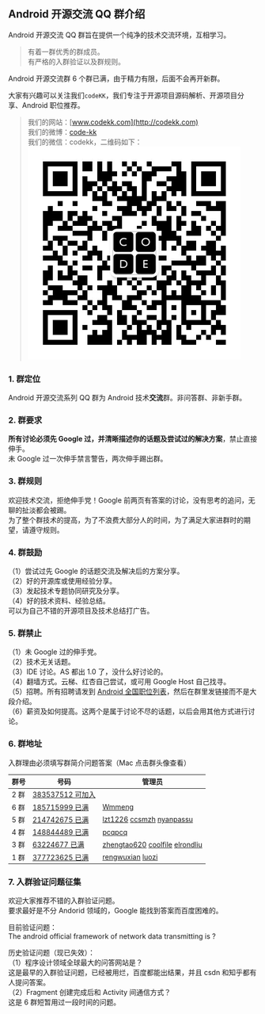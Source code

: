 Android 开源交流 QQ 群介绍
------------------

Android 开源交流 QQ 群旨在提供一个纯净的技术交流环境，互相学习。  
> 有着一群优秀的群成员。  
 有严格的入群验证以及群规则。  

Android 开源交流群 6 个群已满，由于精力有限，后面不会再开新群。  

大家有兴趣可以关注我们`codeKK`，我们专注于开源项目源码解析、开源项目分享、Android 职位推荐。  
> 我们的网站：[www.codekk.com](http://codekk.com)  
 我们的微博：[code-kk](http://weibo.com/codek2)  
 我们的微信：codekk，二维码如下：  
 ![img](weixin-qrcode.jpg)  

### 1. 群定位
Android 开源交流系列 QQ 群为 Android 技术**交流**群。非问答群、非新手群。  

### 2. 群要求
**所有讨论必须先 Google 过，并清晰描述你的话题及尝试过的解决方案**，禁止直接伸手。  
未 Google 过一次伸手禁言警告，两次伸手踢出群。  

### 3. 群规则
欢迎技术交流，拒绝伸手党！Google 前两页有答案的讨论，没有思考的追问，无聊的扯淡都会被踢。  
为了整个群技术的提高，为了不浪费大部分人的时间，为了满足大家进群时的期望，请遵守规则。  

### 4. 群鼓励
（1）尝试过先 Google 的话题交流及解决后的方案分享。  
（2）好的开源库或使用经验分享。  
（3）发起技术专题协同研究及分享。  
（4）好的技术资料、经验总结。  
可以为自己不错的开源项目及技术总结打广告。  

### 5. 群禁止
（1）未 Google 过的伸手党。  
（2）技术无关话题。  
（3）IDE 讨论。AS 都出 1.0 了，没什么好讨论的。  
（4）翻墙方式。云梯、红杏自己尝试，或可用 Google Host 自己找寻。  
（5）招聘。所有招聘请发到 [Android 全国职位列表](https://github.com/android-cn/android-jobs)，然后在群里发链接而不是大段介绍。  
（6）薪资及如何提高。这两个是属于讨论不尽的话题，以后会用其他方式进行讨论。 

### 6. 群地址
入群理由必须填写群简介问题答案（Mac 点击群头像查看）    

群号 | 号码 | 管理员
--- |--- |---
2 群 | [383537512 可加入](http://shang.qq.com/wpa/qunwpa?idkey=69b7c4278fc3a33690d4847ed7f9a72b9e4feb51221265a7326cf5261ccd5862 "入群理由必须填写群简介问题答案") |
6 群 | [185715999 已满](http://jq.qq.com/?_wv=1027&k=fJlrh1 "入群理由必须填写群简介问题答案") | [Wmmeng](https://github.com/Wmmeng)
5 群 | [214742675 已满](http://jq.qq.com/?_wv=1027&k=c9rXYw "入群理由必须填写群简介问题答案") | [lzt1226](https://github.com/lzt1226) [ccsmzh](https://github.com/ccsmzh) [nyanpassu](https://github.com/nyanpassu)
4 群 | [148844489 已满](http://shang.qq.com/wpa/qunwpa?idkey=5dc2f22b2f9fe3b6136f9cad29399713b118bfaa9a2330e410757362a37572bc "入群理由必须填写群简介问题答案") | [pcqpcq](https://github.com/pcqpcq)
3 群 | [63224677 已满](http://shang.qq.com/wpa/qunwpa?idkey=fb2eaf0c4b4a8c838ad15e6bdd69d901f038a50f4a77360845b9e6d7ee0ba3ee "入群理由必须填写群简介问题答案") | [zhengtao620](https://github.com/zhengtao620) [coolfile](https://github.com/coolfile) [elrondliu](https://github.com/elrondliu)
1 群 | [377723625 已满](http://shang.qq.com/wpa/qunwpa?idkey=12ba39b0c3f5d27620ab0cb63ff80507a8a30fd743a11fad028e7742a871e0dc "入群理由必须填写群简介问题答案") | [rengwuxian](https://github.com/rengwuxian) [luozi](https://github.com/luozi)

### 7. 入群验证问题征集
欢迎大家推荐不错的入群验证问题。  
要求最好是不分 Andorid 领域的，Google 能找到答案而百度困难的。  

目前验证问题：  
The android official framework of network data transmitting is ?  

历史验证问题（现已失效）：  
（1）程序设计领域全球最大的问答网站是？  
这是最早的入群验证问题，已经被用烂，百度都能出结果，并且 csdn 和知乎都有人提问答案。  
（2）Fragment 创建完成后和 Activity 间通信方式？  
这是 6 群短暂用过一段时间的问题。  
